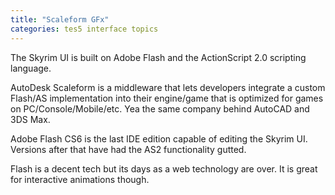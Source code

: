 ```yaml
---
title: "Scaleform GFx"
categories: tes5 interface topics
---
```


The Skyrim UI is built on Adobe Flash and the ActionScript 2.0 scripting language.

AutoDesk Scaleform is a middleware that lets developers integrate a custom Flash/AS implementation into their engine/game that is optimized for games on PC/Console/Mobile/etc.
Yea the same company behind AutoCAD and 3DS Max.

Adobe Flash CS6 is the last IDE edition capable of editing the Skyrim UI.
Versions after that have had the AS2 functionality gutted.

Flash is a decent tech but its days as a web technology are over.
It is great for interactive animations though.
